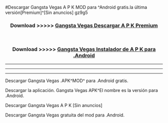 #Descargar Gangsta Vegas  A P K MOD para ^Android gratis.la última versión[Premium]^[Sin anuncios] gz9g5



<div align="center">
<h3>Download >>>>> <a href="https://es-web.web.app/?es= Gangsta Vegas ">Gangsta Vegas  Descargar A P K Premium</a></h3><br>

<h3>Download >>>>> <a href="https://es-web.web.app/?es= Gangsta Vegas ">Gangsta Vegas  Instalador de A P K para .Android</a></h3>
</div>


----------------------------------------------------------

----------------------------------------------------------

----------------------------------------------------------

Descargar Gangsta Vegas  .APK^MOD^ para .Android gratis.

Descargar la aplicación. Gangsta Vegas  APK^El nombre es la versión para .Android.

Descargar Gangsta Vegas  A P K [Sin anuncios]

Descargar Gangsta Vegas  gratuita del mod para .Android.